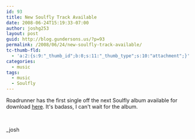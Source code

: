 ```yaml
---
id: 93
title: New Soulfly Track Available
date: 2008-06-24T15:19:33-07:00
author: joshg253
layout: post
guid: http://blog.gundersons.us/?p=93
permalink: /2008/06/24/new-soulfly-track-available/
tc-thumb-fld:
  - 'a:2:{s:9:"_thumb_id";b:0;s:11:"_thumb_type";s:10:"attachment";}'
categories:
  - music
tags:
  - music
  - Soulfly
---
```

Roadrunner has the first single off the next Soulfly album available for download <a href="https://www.roadrunnerrecords.com/Music/index.aspx?artistID=262">here</a>. It's badass, I can't wait for the album.

&nbsp;

_josh